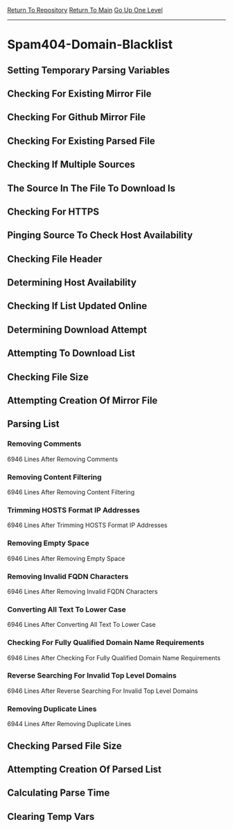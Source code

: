[Return To Repository](https://github.com/deathbybandaid/piholeparser/)
[Return To Main](https://github.com/deathbybandaid/piholeparser/blob/master/RecentRunLogs/Mainlog.md)
[Go Up One Level](https://github.com/deathbybandaid/piholeparser/blob/master/RecentRunLogs/TopLevelScripts/30-Processing-Blacklists.md)
____________________________________
# Spam404-Domain-Blacklist
## Setting Temporary Parsing Variables
## Checking For Existing Mirror File
## Checking For Github Mirror File
## Checking For Existing Parsed File
## Checking If Multiple Sources
## The Source In The File To Download Is
## Checking For HTTPS
## Pinging Source To Check Host Availability
## Checking File Header
## Determining Host Availability
## Checking If List Updated Online
## Determining Download Attempt
## Attempting To Download List
## Checking File Size
## Attempting Creation Of Mirror File
## Parsing List
### Removing Comments
6946 Lines After Removing Comments
### Removing Content Filtering
6946 Lines After Removing Content Filtering
### Trimming HOSTS Format IP Addresses
6946 Lines After Trimming HOSTS Format IP Addresses
### Removing Empty Space
6946 Lines After Removing Empty Space
### Removing Invalid FQDN Characters
6946 Lines After Removing Invalid FQDN Characters
### Converting All Text To Lower Case
6946 Lines After Converting All Text To Lower Case
### Checking For Fully Qualified Domain Name Requirements
6946 Lines After Checking For Fully Qualified Domain Name Requirements
### Reverse Searching For Invalid Top Level Domains
6946 Lines After Reverse Searching For Invalid Top Level Domains
### Removing Duplicate Lines
6944 Lines After Removing Duplicate Lines
## Checking Parsed File Size
## Attempting Creation Of Parsed List
## Calculating Parse Time
## Clearing Temp Vars
